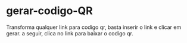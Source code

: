 # gerar-codigo-QR
 Transforma qualquer link para codigo qr, basta inserir o link e clicar em gerar. a seguir, clica no link para baixar o codigo qr.

